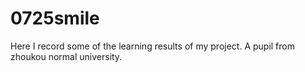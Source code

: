 # 0725smile
Here I record some of the learning results of my project.
A pupil from zhoukou normal university.
